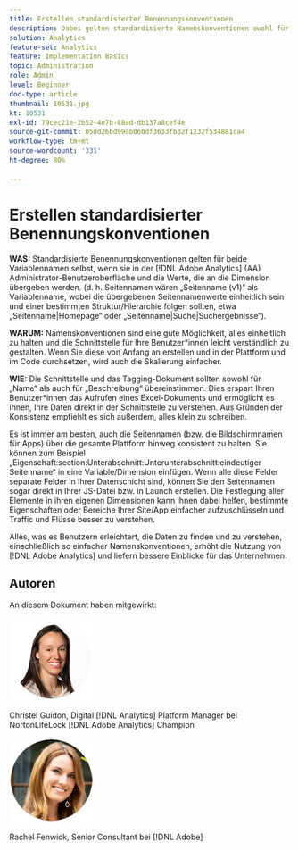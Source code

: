 ```yaml
---
title: Erstellen standardisierter Benennungskonventionen
description: Dabei gelten standardisierte Namenskonventionen owohl für den Variablennamen selbst, wenn er in der Admin-Benutzeroberfläche aktiviert ist, als auch für die Werte, die an die Dimension übergeben werden.
solution: Analytics
feature-set: Analytics
feature: Implementation Basics
topic: Administration
role: Admin
level: Beginner
doc-type: article
thumbnail: 10531.jpg
kt: 10531
exl-id: 79cec21e-2b52-4e7b-88ad-db137a8cef4e
source-git-commit: 058d26bd99ab060df3633fb32f1232f534881ca4
workflow-type: tm+mt
source-wordcount: '331'
ht-degree: 80%

---
```


# Erstellen standardisierter Benennungskonventionen

**WAS:** Standardisierte Benennungskonventionen gelten für beide Variablennamen selbst, wenn sie in der [!DNL Adobe Analytics] (AA) Administrator-Benutzeroberfläche und die Werte, die an die Dimension übergeben werden. (d. h. Seitennamen wären „Seitenname (v1)“ als Variablenname, wobei die übergebenen Seitennamenwerte einheitlich sein und einer bestimmten Struktur/Hierarchie folgen sollten, etwa „Seitenname|Homepage“ oder „Seitenname|Suche|Suchergebnisse“).

**WARUM:** Namenskonventionen sind eine gute Möglichkeit, alles einheitlich zu halten und die Schnittstelle für Ihre Benutzer*innen leicht verständlich zu gestalten. Wenn Sie diese von Anfang an erstellen und in der Plattform und im Code durchsetzen, wird auch die Skalierung einfacher.

**WIE:** Die Schnittstelle und das Tagging-Dokument sollten sowohl für „Name“ als auch für „Beschreibung“ übereinstimmen. Dies erspart Ihren Benutzer*innen das Aufrufen eines Excel-Dokuments und ermöglicht es ihnen, Ihre Daten direkt in der Schnittstelle zu verstehen. Aus Gründen der Konsistenz empfiehlt es sich außerdem, alles klein zu schreiben.

Es ist immer am besten, auch die Seitennamen (bzw. die Bildschirmnamen für Apps) über die gesamte Plattform hinweg konsistent zu halten. Sie können zum Beispiel „Eigenschaft:section:Unterabschnitt:Unterunterabschnitt:eindeutiger Seitenname“ in eine Variable/Dimension einfügen. Wenn alle diese Felder separate Felder in Ihrer Datenschicht sind, können Sie den Seitennamen sogar direkt in Ihrer JS-Datei bzw. in Launch erstellen. Die Festlegung aller Elemente in ihren eigenen Dimensionen kann Ihnen dabei helfen, bestimmte Eigenschaften oder Bereiche Ihrer Site/App einfacher aufzuschlüsseln und Traffic und Flüsse besser zu verstehen.

Alles, was es Benutzern erleichtert, die Daten zu finden und zu verstehen, einschließlich so einfacher Namenskonventionen, erhöht die Nutzung von [!DNL Adobe Analytics] und liefern bessere Einblicke für das Unternehmen.

## Autoren

An diesem Dokument haben mitgewirkt:

![Christel Guidon](assets/Christel-Headshot-150.png)

Christel Guidon, Digital [!DNL Analytics] Platform Manager bei NortonLifeLock
[!DNL Adobe Analytics] Champion

![Rachel Fenwick](assets/Rachel-Fenwick-150.png)

Rachel Fenwick, Senior Consultant bei [!DNL Adobe]
